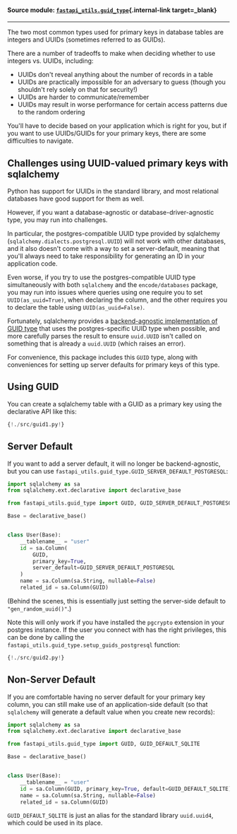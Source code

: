 #### Source module: [`fastapi_utils.guid_type`](https://github.com/dmontagu/fastapi-utils/blob/master/fastapi_utils/guid_type.py){.internal-link target=_blank}

---

The two most common types used for primary keys in database tables are integers and UUIDs
(sometimes referred to as GUIDs).

There are a number of tradeoffs to make when deciding whether to use integers vs. UUIDs,
including:

* UUIDs don't reveal anything about the number of records in a table
* UUIDs are practically impossible for an adversary to guess (though you shouldn't rely solely on that for security!)
* UUIDs are harder to communicate/remember
* UUIDs may result in worse performance for certain access patterns due to the random ordering

You'll have to decide based on your application which is right for you, but if you want to
use UUIDs/GUIDs for your primary keys, there are some difficulties to navigate.

## Challenges using UUID-valued primary keys with sqlalchemy
 
Python has support for UUIDs in the standard library, and most relational databases
have good support for them as well.

However, if you want a database-agnostic or database-driver-agnostic type, you may run into
challenges.

In particular, the postgres-compatible UUID type provided by sqlalchemy (`sqlalchemy.dialects.postgresql.UUID`)
will not work with other databases, and it also doesn't come with a way to set a server-default, meaning that
you'll always need to take responsibility for generating an ID in your application code.

Even worse, if you try to use the postgres-compatible UUID type simultaneously with both `sqlalchemy` and the
`encode/databases` package, you may run into issues where queries using one require you to set `UUID(as_uuid=True)`,
when declaring the column, and the other requires you to declare the table using `UUID(as_uuid=False)`.

Fortunately, sqlalchemy provides a 
[backend-agnostic implementation of GUID type](https://docs.sqlalchemy.org/en/13/core/custom_types.html#backend-agnostic-guid-type)
that uses the postgres-specific UUID type when possible, and more carefully parses the result to ensure
`uuid.UUID` isn't called on something that is already a `uuid.UUID` (which raises an error).

For convenience, this package includes this `GUID` type, along with conveniences for setting up server defaults
for primary keys of this type.

## Using GUID

You can create a sqlalchemy table with a GUID as a primary key using the declarative API like this:

```python hl_lines=""
{!./src/guid1.py!}
```

## Server Default
If you want to add a server default, it will no longer be backend-agnostic, but
you can use `fastapi_utils.guid_type.GUID_SERVER_DEFAULT_POSTGRESQL`: 

```python
import sqlalchemy as sa
from sqlalchemy.ext.declarative import declarative_base

from fastapi_utils.guid_type import GUID, GUID_SERVER_DEFAULT_POSTGRESQL

Base = declarative_base()


class User(Base):
    __tablename__ = "user"
    id = sa.Column(
        GUID,
        primary_key=True,
        server_default=GUID_SERVER_DEFAULT_POSTGRESQL
    )
    name = sa.Column(sa.String, nullable=False)
    related_id = sa.Column(GUID)
```
(Behind the scenes, this is essentially just setting the server-side default to `"gen_random_uuid()"`.)

Note this will only work if you have installed the `pgcrypto` extension
in your postgres instance. If the user you connect with has the right privileges, this can be done
by calling the `fastapi_utils.guid_type.setup_guids_postgresql` function:

```python
{!./src/guid2.py!}
```

## Non-Server Default

If you are comfortable having no server default for your primary key column, you can still
make use of an application-side default (so that `sqlalchemy` will generate a default value when you
create new records):

```python
import sqlalchemy as sa
from sqlalchemy.ext.declarative import declarative_base

from fastapi_utils.guid_type import GUID, GUID_DEFAULT_SQLITE

Base = declarative_base()


class User(Base):
    __tablename__ = "user"
    id = sa.Column(GUID, primary_key=True, default=GUID_DEFAULT_SQLITE)
    name = sa.Column(sa.String, nullable=False)
    related_id = sa.Column(GUID)
```

`GUID_DEFAULT_SQLITE` is just an alias for the standard library `uuid.uuid4`,
which could be used in its place. 
